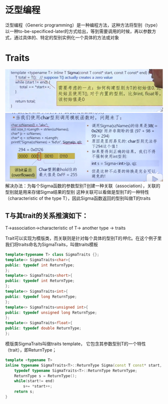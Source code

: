 # 泛型编程
泛型编程（Generic programming）是一种编程方法，这种方法将型别（type）以一种to-be-specificed-later的方式给出，等到需要调用的时候，再以参数方式，通过具体的、特定的型别实例化一个具体的方法或对象

# Traits
![](1.png)
![](2.png)
解决办法：为每个Sigma函数的参数型别T创建一种关联（association），关联的型别就是用来存储Sigma结果的型别
这种关联可以看做是型别T的一种特性（characteristic of the type T），因此Sigma函数返回的型别叫做T的traits
## T与其trait的关系推演如下：
T->association->characteristic of T-> another type -> traits

Trait可以实现为模版类，而关联则是针对每个具体的型别T的*特化*。在这个例子里我们将traits命名为SigmaTraits，叫做traits模板

```c++
template<typename T> class SigmaTraits {};
template<> SigmaTraits<char>{
public: typedef int ReturnType;
};
template<> SigmaTraits<short>{
public: typedef int ReturnType;
};
template<> SigmaTraits<int>{
public: typedef long ReturnType;
};
template<> SigmaTraits<unsigned int>{
public: typedef unsigned long ReturnType;
};
template<> SigmaTraits<float>{
public: typedef double ReturnType;
};
```

模版类SigmaTraits叫做traits template， 它包含其参数型别T的一个特性（trait），即ReturnType；
```c++
template <typename T>
inline typename SigmaTraits<T>::ReturnType Sigma(const T const* start, const T const* end){
    typedef typename SigmaTraits<T>::ReturnType ReturnType;
    ReturnType s = ReturnType();
    while(start!= end)
        s+= *start++;
    return s;
}
```